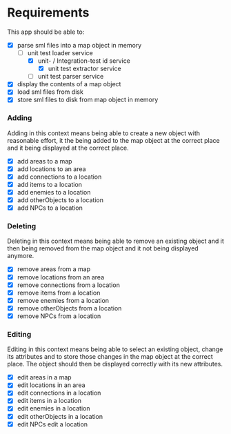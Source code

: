 # Requirements

This app should be able to:
- [x] parse sml files into a map object in memory
  - [ ] unit test loader service
    - [x] unit- / Integration-test id service
      - [x] unit test extractor service
    - [ ] unit test parser service
- [x] display the contents of a map object
- [x] load sml files from disk
- [x] store sml files to disk from map object in memory

### Adding
Adding in this context means being able to create a new object with reasonable effort,
it the being added to the map object at the correct place and it being displayed at
the correct place.

- [x] add areas to a map
- [x] add locations to an area
- [x] add connections to a location
- [x] add items to a location
- [x] add enemies to a location
- [x] add otherObjects to a location
- [x] add NPCs to a location

### Deleting
Deleting in this context means being able to remove an existing object and it then being removed
from the map object and it not being displayed anymore.

- [x] remove areas from a map
- [x] remove locations from an area
- [x] remove connections from a location
- [x] remove items from a location
- [x] remove enemies from a location
- [x] remove otherObjects from a location
- [x] remove NPCs from a location

### Editing
Editing in this context means being able to select an existing object, change its attributes
and to store those changes in the map object at the correct place. The object should then be displayed
correctly with its new attributes.

- [x] edit areas in a map
- [x] edit locations in an area
- [x] edit connections in a location
- [x] edit items in a location
- [x] edit enemies in a location
- [x] edit otherObjects in a location
- [x] edit NPCs edit a location 
